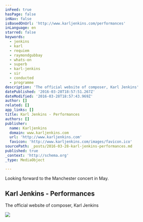 ```yaml
---
inFeed: true
hasPage: false
inNav: false
isBasedOnUrl: 'http://www.karljenkins.com/performances'
inLanguage: en
starred: false
keywords:
  - jenkins
  - karl
  - requiem
  - raymondgubbay
  - whats-on
  - superb
  - karl-jenkins
  - sir
  - conducted
  - programme
description: 'The official website of composer, Karl Jenkins'
datePublished: '2016-03-28T18:57:51.267Z'
dateModified: '2016-03-28T18:57:43.969Z'
author: []
related: []
app_links: []
title: Karl Jenkins - Performances
authors: []
publisher:
  name: Karljenkins
  domain: www.karljenkins.com
  url: 'http://www.karljenkins.com'
  favicon: 'http://www.karljenkins.com/images/favicon.ico'
sourcePath: _posts/2016-03-28-karl-jenkins-performances.md
published: true
_context: 'http://schema.org'
_type: MediaObject

---
```

Looking forward to the Manchester concert in May.

<article style=""><h1>Karl Jenkins - Performances</h1><p>The official website of composer, Karl Jenkins</p><img src="http://www.karljenkins.com/images/uploads/manchester-bridgewater-hall.jpg" /></article>